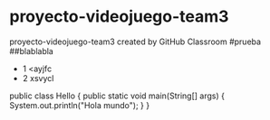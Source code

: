 # proyecto-videojuego-team3
proyecto-videojuego-team3 created by GitHub Classroom
#prueba
##blablabla

- 1 <ayjfc
- 2 xsvycl

public class Hello {
  public static void main(String[] args) {
    System.out.println("Hola mundo");
  }
}
